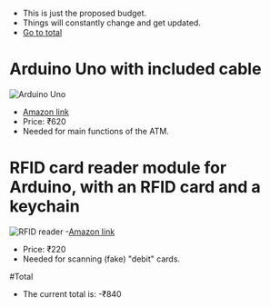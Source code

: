 - This is just the proposed budget.
- Things will constantly change and get updated.
- [Go to total](#Total)
# Arduino Uno with included cable
![Arduino Uno](https://m.media-amazon.com/images/I/61yWWjt+stL._SL1500_.jpg)
- [Amazon link](https://www.amazon.in/IDUINO-SMD-UNO-ATmega328P-Arduino/dp/B09ZVLTSJT)
- Price: ₹620
- Needed for main functions of the ATM.
# RFID card reader module for Arduino, with an RFID card and a keychain
![RFID reader](https://m.media-amazon.com/images/I/516ZXyrx6wL._SL1000_.jpg)
-[Amazon link](https://www.amazon.in/Robodo-Electronics-SEN13-MFRC-522-Raspberry/dp/B0787GT4H4)
- Price: ₹220
- Needed for scanning (fake) "debit" cards.

#Total
- The current total is:
	-₹840
